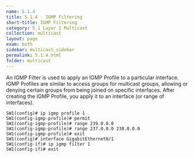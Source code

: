 ```yaml
---
name: 5.1.4
title: 5.1.4 - IGMP Filtering
short-title: IGMP Filtering
category: 5.1 Layer 2 Multicast 
collection: multicast
layout: page
exam: both
sidebar: multicast_sidebar
permalink: 5.1.4.html
folder: multicast
---
```

An IGMP Filter is used to apply an IGMP Profile to a particular interface. IGMP Profiles are similar to access groups for multicast groups, allowing or denying certain groups from being joined on specific interfaces. After creating the IGMP Profile, you apply it to an interface (or range of interfaces).
```
SW1(config)# ip igmp profile 1
SW1(config-igmp-profile)# permit
SW1(config-igmp-profile)# range 239.0.0.0
SW1(config-igmp-profile)# range 237.0.0.0 238.0.0.0
SW1(config-igmp-profile)# exit
SW1(config)# interface GigabitEthernet0/1
SW1(config-if)# ip igmp filter 1
SW1(config-if)# exit
```
